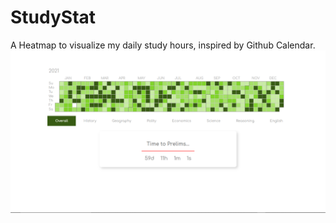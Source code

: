 # StudyStat
A Heatmap to visualize my daily study hours, inspired by Github Calendar.
![](https://github.com/yoursamlan/StudyStat/blob/main/Capture.PNG?raw=true)
